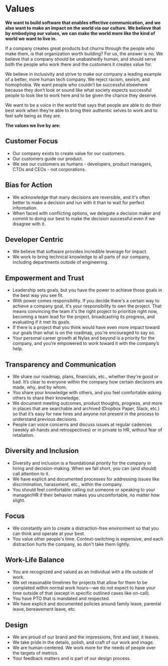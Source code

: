 # Values

**We want to build software that enables effective communication, and we also want to make an impact on the world via our culture. We believe that by embodying our values, we can make the world more like the kind of world we want to live in.**

If a company creates great products but churns through the people who make them, is that organization worth building? For us, the answer is no. We believe that a company should be unabashedly human, and should serve both the people who work there and the customers it creates value for.

We believe in inclusivity and strive to make our company a leading example of a better, more human tech company. We reject racism, sexism, and homophobia. We want people who couldn’t be successful elsewhere because they don’t look or sound like what society expects successful people to look like to work here and to be given the chance they deserve.

We want to be a voice in the world that says that people are able to do their best work when they’re able to bring their authentic selves to work and to feel safe being as they are.

**The values we live by are:**

## Customer Focus
- Our company exists to create value for our customers.
- Our customers guide our product.
- We see our customers as humans - developers, product managers, CTOs and CEOs - not corporations.

## Bias for Action
- We acknowledge that many decisions are reversible, and it's often better to make a decision and run with it than to wait for perfect information.
- When faced with conflicting options, we delegate a decision maker and commit to doing our best to make the decision successful even if we disagree with it.

## Developer Centric
- We believe that software provides incredible leverage for impact.
- We work to bring technical knowledge to all parts of our company, including departments outside of engineering.

## Empowerment and Trust

- Leadership sets goals, but you have the power to achieve those goals in the best way you see fit.
- With power comes responsibility. If you decide there's a certain way to achieve a company goal, it's your responsibility to own the project. That means convincing the team it's the right project to prioritize right now, becoming a team lead for the project, broadcasting its progress, and evaluating if it met its goals.
- If there is a project that you think would have even more impact toward our goals than what is on the roadmap, you're encouraged to say so.
- Your personal career growth at Nylas and beyond is a priority for the company, and you’re empowered to work toward it with the company’s help.

## Transparency and Communication

- We share our roadmap, plans, financials, etc., whether they're good or bad. It’s clear to everyone within the company how certain decisions are made, why, and by whom.
- You share your knowledge with others, and you feel comfortable asking others to share their knowledge.
- We document meeting outcomes, product thoughts, progress, and more in places that are searchable and archived (Dropbox Paper, Slack, etc.) so that it’s easy for new hires and anyone not present in the process to understand previous decisions.
- People can voice concerns and discuss issues at regular cadences (weekly all-hands and retrospectives) or in private to HR, without fear of retaliation.

## Diversity and Inclusion

- Diversity and inclusion is a foundational priority for the company in hiring and decision-making. When we fall short, you can (and should) call attention to it.
- We have explicit and documented processes for addressing issues like discrimination, harassment, etc., within the company.
- You should feel comfortable calling out someone or speaking to your manager/HR if their behavior makes you uncomfortable, no matter how slight.

## Focus

- We constantly aim to create a distraction-free environment so that you can think and operate at your best.
- You value other people's time. Context-switching is expensive, and each distraction hurts the company, so don't take them lightly.

## Work-Life Balance
- You are recognized and valued as an individual with a life outside of work.
- We set reasonable timelines for projects that allow for them to be completed within normal work hours—we do not expect to have your time outside of that (except in specific outlined cases like on-call).
- You have PTO that is mandated and respected.
- We have explicit and documented policies around family leave, parental leave, bereavement leave, etc.

## Design
- We are proud of our brand and the impressions, first and last, it leaves.
- We take pride in the details, polish, and craft of our work and image.
- We are human-centered. We work more for the needs of people over the targets of metrics.
- Your feedback matters and is part of our design process.
